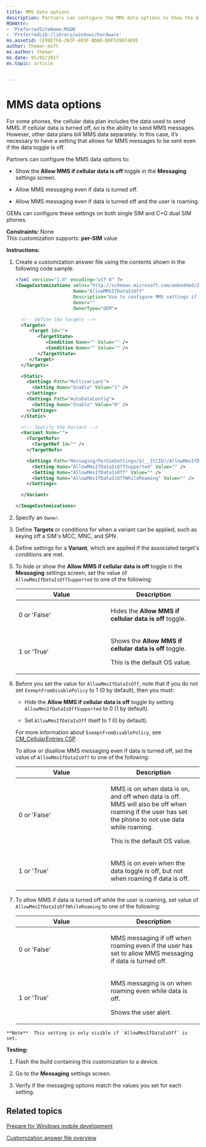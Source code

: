 ```yaml
---
title: MMS data options
description: Partners can configure the MMS data options to Show the Allow MMS if cellular data is off toggle in the Messaging settings screen.Allow MMS messaging even if data is turned off.Allow MMS messaging even if data is turned off and the user is roaming.
MSHAttr:
- 'PreferredSiteName:MSDN'
- 'PreferredLib:/library/windows/hardware'
ms.assetid: CE99E7FA-2B3F-483F-BDAD-D0F539874E95
author: themar-msft
ms.author: themar
ms.date: 05/02/2017
ms.topic: article


---
```


# MMS data options


For some phones, the cellular data plan includes the data used to send MMS. If cellular data is turned off, so is the ability to send MMS messages. However, other data plans bill MMS data separately. In this case, it’s necessary to have a setting that allows for MMS messages to be sent even if the data toggle is off.

Partners can configure the MMS data options to:

-   Show the **Allow MMS if cellular data is off** toggle in the **Messaging** settings screen.

-   Allow MMS messaging even if data is turned off.

-   Allow MMS messaging even if data is turned off and the user is roaming.

OEMs can configure these settings on both single SIM and C+G dual SIM phones.

<a href="" id="constraints---none"></a>**Constraints:** None  
This customization supports: **per-SIM** value

<a href="" id="instructions-"></a>**Instructions:**  
1.  Create a customization answer file using the contents shown in the following code sample.

    ```XML
    <?xml version="1.0" encoding="utf-8" ?>  
    <ImageCustomizations xmlns="http://schemas.microsoft.com/embedded/2004/10/ImageUpdate"  
                         Name="AllowMMSIfDataIsOff"  
                         Description="Use to configure MMS settings if data is turned off."  
                         Owner=""  
                         OwnerType="OEM"> 

      <!-- Define the Targets --> 
      <Targets>
         <Target Id="">
            <TargetState>
               <Condition Name="" Value="" />
               <Condition Name="" Value="" />
            </TargetState>
         </Target>
      </Targets>

      <Static>
        <Settings Path="Multivariant">
          <Setting Name="Enable" Value="1" />
        </Settings>
        <Settings Path="AutoDataConfig">
          <Setting Name="Enable" Value="0" />
        </Settings>
      </Static>

      <!-- Specify the Variant -->
      <Variant Name=""> 
        <TargetRefs>
          <TargetRef Id="" /> 
        </TargetRefs>

        <Settings Path="Messaging/PerSimSettings/$(__ICCID)/AllowMmsIfDataIsOff">  
          <Setting Name="AllowMmsIfDataIsOffSupported" Value="" />      
          <Setting Name="AllowMmsIfDataIsOff" Value="" />  
          <Setting Name="AllowMmsIfDataIsOffWhileRoaming" Value="" />  
        </Settings>  

      </Variant>

    </ImageCustomizations>
    ```

2.  Specify an `Owner`.

3.  Define **Targets** or conditions for when a variant can be applied, such as keying off a SIM's MCC, MNC, and SPN.

4.  Define settings for a **Variant**, which are applied if the associated target's conditions are met.

5.  To hide or show the **Allow MMS if cellular data is off** toggle in the **Messaging** settings screen, set the value of `AllowMmsIfDataIsOffSupported` to one of the following:

    <table>
    <colgroup>
    <col width="50%" />
    <col width="50%" />
    </colgroup>
    <thead>
    <tr class="header">
    <th>Value</th>
    <th>Description</th>
    </tr>
    </thead>
    <tbody>
    <tr class="odd">
    <td><p>0 or 'False'</p></td>
    <td><p>Hides the <strong>Allow MMS if cellular data is off</strong> toggle.</p></td>
    </tr>
    <tr class="even">
    <td><p>1 or 'True'</p></td>
    <td><p>Shows the <strong>Allow MMS if cellular data is off</strong> toggle.</p>
    <p>This is the default OS value.</p></td>
    </tr>
    </tbody>
    </table>



6.  Before you set the value for `AllowMmsIfDataIsOff`, note that if you do not set `ExemptFromDisablePolicy` to 1 (0 by default), then you must:

    -   Hide the **Allow MMS if cellular data is off** toggle by setting `AllowMmsIfDataIsOffSupported` to 0 (1 by default).

    -   Set `AllowMmsIfDataIsOff` itself to 1 (0 by default).

    For more information about `ExemptFromDisablePolicy`, see [CM\_CellularEntries CSP](https://docs.microsoft.com/en-us/windows/client-management/mdm/cm-cellularentries-csp).

    To allow or disallow MMS messaging even if data is turned off, set the value of `AllowMmsIfDataIsOff` to one of the following:

    <table>
    <colgroup>
    <col width="50%" />
    <col width="50%" />
    </colgroup>
    <thead>
    <tr class="header">
    <th>Value</th>
    <th>Description</th>
    </tr>
    </thead>
    <tbody>
    <tr class="odd">
    <td><p>0 or 'False'</p></td>
    <td><p>MMS is on when data is on, and off when data is off. MMS will also be off when roaming if the user has set the phone to not use data while roaming.</p>
    <p>This is the default OS value.</p></td>
    </tr>
    <tr class="even">
    <td><p>1 or 'True'</p></td>
    <td><p>MMS is on even when the data toggle is off, but not when roaming if data is off.</p></td>
    </tr>
    </tbody>
    </table>



7.  To allow MMS if data is turned off while the user is roaming, set value of `AllowMmsIfDataIsOffWhileRoaming` to one of the following:

    <table>
    <colgroup>
    <col width="50%" />
    <col width="50%" />
    </colgroup>
    <thead>
    <tr class="header">
    <th>Value</th>
    <th>Description</th>
    </tr>
    </thead>
    <tbody>
    <tr class="odd">
    <td><p>0 or 'False'</p></td>
    <td><p>MMS messaging if off when roaming even if the user has set to allow MMS messaging if data is turned off.</p></td>
    </tr>
    <tr class="even">
    <td><p>1 or 'True'</p></td>
    <td><p>MMS messaging is on when roaming even while data is off.</p>
    <p>Shows the user alert.</p></td>
    </tr>
    </tbody>
    </table>



~~~
**Note**  This setting is only visible if `AllowMmsIfDataIsOff` is set.
~~~



<a href="" id="testing-"></a>**Testing:**  
1.  Flash the build containing this customization to a device.

2.  Go to the **Messaging** settings screen.

3.  Verify if the messaging options match the values you set for each setting.

## Related topics

[Prepare for Windows mobile development](https://docs.microsoft.com/en-us/windows-hardware/manufacture/mobile/preparing-for-windows-mobile-development)

[Customization answer file overview](https://docs.microsoft.com/en-us/windows-hardware/customize/mobile/mcsf/customization-answer-file)
